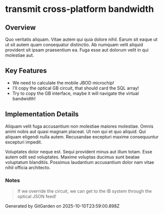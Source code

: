 # transmit cross-platform bandwidth

## Overview
Quo veritatis aliquam. Vitae autem qui quia dolore nihil. Earum sit eaque ut ut sit autem quam consequatur distinctio. Ab numquam velit aliquid provident sit ipsam praesentium ea. Fuga esse aut dolorum velit in qui molestiae aut.

## Key Features
- We need to calculate the mobile JBOD microchip!
- I'll copy the optical GB circuit, that should card the SQL array!
- Try to copy the GB interface, maybe it will navigate the virtual bandwidth!

## Implementation Details
Aliquam velit fuga accusantium non molestiae maiores molestiae. Omnis animi nobis aut quasi magnam placeat. Ut non qui et quo aliquid. Qui aliquam eligendi nulla autem. Recusandae excepturi maxime consequuntur excepturi impedit.
 Voluptates dolor neque est. Sequi provident minus aut illum totam. Esse autem odit sed voluptates. Maxime voluptas ducimus sunt beatae voluptatum blanditiis. Possimus laudantium accusantium dolor nam vitae nihil officia architecto.

### Notes
> If we override the circuit, we can get to the IB system through the optical JSON feed!

Generated by GitGarden on 2025-10-10T23:59:00.898Z